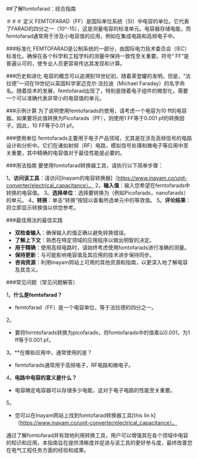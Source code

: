 ##了解fomtofarad：综合指南

＃＃＃ 定义
FEMTOFARAD（FF）是国际单位系统（SI）中电容的单位。它代表了FARAD的四分之一（10^-15），这是测量电容的标准单元。电容器存储电能，而femtofarad通常用于涉及小电容值的应用，例如在集成电路和高频电子中。

###标准化
FEMTOFARAD是公制系统的一部分，由国际电力技术委员会（IEC）标准化。确保在各个科学和工程学科的测量中保持一致性至关重要。符号“ FF”是普遍认可的，使专业人员更容易传达其发现和计算。

###历史和进化
电容的概念可以追溯到18世纪初，随着莱登罐的发明。但是，“法拉德”一词在19世纪以英国科学家迈克尔·法拉迪（Michael Faraday）的名字命名。随着技术的发展，femtofarad出现了，特别是随着电子组件的微型化，需要一个可以准确代表非常小的电容值的单元。

###示例计算
为了说明使用femtofarads的使用，请考虑一个电容为10 ff的电容器。如果要将此值转换为Picofarads（PF），则使用1 FF等于0.001 pf的转换因子。因此，10 FF等于0.01 pf。

###使用单位
femtofarads主要用于电子产品领域，尤其是在涉及高频信号的电路设计和分析中。它们在诸如射频（RF）电路，模拟信号处理和微电子等应用中至关重要，其中精确的电容值对于最佳性能是必要的。

###用法指南
要使用fomtofarad转换器工具，请执行以下简单步骤：

1。**访问该工具**：请访问[Inayam的电容转换器]（https://www.inayam.co/unit-converter/electrical_capacitance）。
2。**输入值**：输入您希望在femtofarads中转换的电容值。
3。**选择单位**：选择要转换为（例如Picofarads，nanofarads）的单元。
4。**转换**：单击“转换”按钮以查看所选单元中的等效值。
5。**评论结果**：将立即显示转换值以供您参考。

###最佳用法的最佳实践
-  **双检查输入**：确保输入的值正确以避免转换错误。
-  **了解上下文**：熟悉在特定领域的应用程序以做出明智的决定。
-  **用于精确**：使用高频电路时，请始终考虑使用fomtofarads进行准确的测量。
-  **保持更新**：与可能影响电容值及其应用的技术进步保持同步。
-  **咨询资源**：利用Inayam网站上可用的其他资源和指南，以更深入地了解电容及其含义。

###常见问题（常见问题解答）

1。**什么是femtofarad？**
-  femtofarad（FF）是一个电容单位，等于法拉德的四分之一。

2。
- 要将formtofarads转换为picofarads，将fomtofarads中的值乘以0.001，为1 ff等于0.001 pf。

3。**在哪些应用中，通常使用的是？
-  femtofarads通常用于高频电子，RF电路和微电子。

4。**电路中电容的意义是什么？**
- 电容确定电容器可以存储多少电能，这对于电子电路的性能至关重要。

5。
- 您可以在Inayam网站上找到fomtofarad转换器工具[this lin k]（https://www.inayam.co/unit-converter/electrical_capacitance）。

通过了解fomtofarad并有效地利用转换工具，用户可以增强其在各个领域中电容的知识和应用。本指南旨在提供清晰度并促进与该工具的更好参与度，最终改善您在电气工程任务方面的经验和成果。